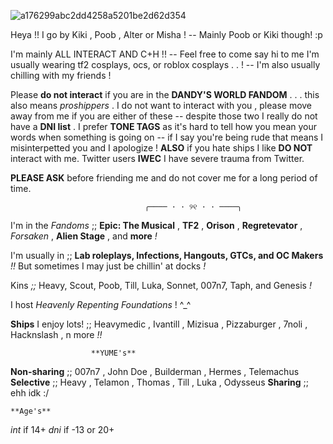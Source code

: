 ![a176299abc2dd4258a5201be2d62d354](https://github.com/user-attachments/assets/ba455628-eb96-472b-b0b0-b32c66b8e5b9)



Heya !! I go by Kiki , Poob , Alter or Misha ! -- Mainly Poob or Kiki though! :p

I'm mainly ALL INTERACT AND C+H !! -- Feel free to come say hi to me I'm usually wearing tf2 cosplays, ocs, or roblox cosplays . . ! -- I'm also usually chilling with my friends !

Please **do not interact** if you are in the **DANDY'S WORLD FANDOM** . . . this also means *proshippers* . I do not want to interact with you , please move away from me if you are either of these -- despite those two I really do not have a **DNI list** .
I prefer **TONE TAGS** as it's hard to tell how you mean your words when something is going on -- if I say you're being rude that means I misinterpetted you and I apologize !
**ALSO** if you hate ships I like **DO NOT** interact with me.
Twitter users **IWEC** I have severe trauma from Twitter.

**PLEASE ASK** before friending me and do not cover me for a long period of time.

                                  ╭──── · · ୨୧ · · ────╮

I'm in the *Fandoms* ;; **Epic: The Musical** , **TF2** , **Orison** , **Regretevator** , *Forsaken* , **Alien Stage** , and __more__ *!*

>

I'm usually in ;; **Lab roleplays, Infections, Hangouts, GTCs, and OC Makers** *!!* But sometimes I may just be chillin' at docks *!*

>

Kins *;;*  Heavy, Scout, Poob, Till, Luka, Sonnet, 007n7, Taph, and Genesis *!*

>

I host *Heavenly Repenting Foundations* ! ^_^

>

**Ships** I enjoy lots! ;; Heavymedic , Ivantill , Mizisua , Pizzaburger , 7noli , Hacknslash , n more *!!*

>

                      **YUME's**
**Non-sharing** ;; 007n7 , John Doe , Builderman , Hermes , Telemachus
**Selective** ;; Heavy , Telamon , Thomas , Till , Luka , Odysseus 
**Sharing** ;; ehh idk :/

>

    **Age's**
*int* if 14+
*dni* if -13 or 20+
